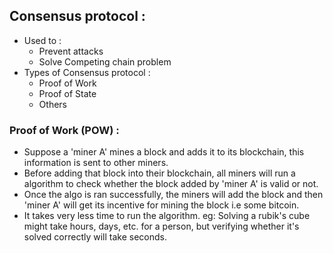## Consensus protocol :

- Used to :
  - Prevent attacks
  - Solve Competing chain problem
- Types of Consensus protocol :
  - Proof of Work
  - Proof of State
  - Others

### Proof of Work (POW) :

- Suppose a 'miner A'  mines a block and adds it to its blockchain, this information is sent to other miners. 
- Before adding that block into their blockchain, all miners will run a algorithm to check whether the block added by 'miner A' is valid or not.
- Once the algo is ran successfully, the miners will add the block and then 'miner A' will get its incentive for mining the block i.e some bitcoin.
- It takes very less time to run the algorithm.
  eg: Solving a rubik's cube might take hours, days, etc. for a person, but verifying whether it's solved correctly will take seconds.
